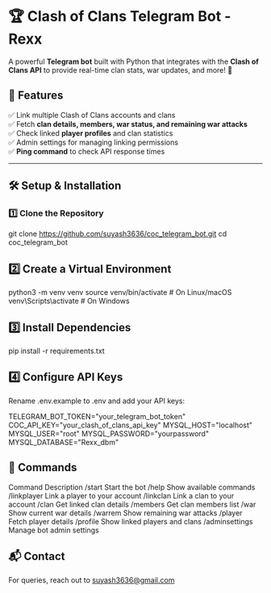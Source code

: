 # 
# 🏆 Clash of Clans Telegram Bot - Rexx  

A powerful **Telegram bot** built with Python that integrates with the **Clash of Clans API** to provide real-time clan stats, war updates, and more! 🚀  

## 📌 Features  
✅ Link multiple Clash of Clans accounts and clans  
✅ Fetch **clan details, members, war status, and remaining war attacks**  
✅ Check linked **player profiles** and clan statistics  
✅ Admin settings for managing linking permissions  
✅ **Ping command** to check API response times  

---

## 🛠️ Setup & Installation  

### **1️⃣ Clone the Repository**  
 
git clone https://github.com/suyash3636/coc_telegram_bot.git
cd coc_telegram_bot


## 2️⃣ Create a Virtual Environment
 
python3 -m venv venv
source venv/bin/activate  # On Linux/macOS </br>
venv\Scripts\activate      # On Windows

## 3️⃣ Install Dependencies

pip install -r requirements.txt

## 4️⃣ Configure API Keys
Rename .env.example to .env and add your API keys:
 
TELEGRAM_BOT_TOKEN="your_telegram_bot_token"
COC_API_KEY="your_clash_of_clans_api_key"
MYSQL_HOST="localhost"
MYSQL_USER="root"
MYSQL_PASSWORD="yourpassword"
MYSQL_DATABASE="Rexx_dbm"


## 📜 Commands
Command	Description
/start	Start the bot
/help	Show available commands
/linkplayer	Link a player to your account
/linkclan	Link a clan to your account
/clan	Get linked clan details
/members	Get clan members list
/war	Show current war details
/warrem	Show remaining war attacks
/player	Fetch player details
/profile	Show linked players and clans
/adminsettings	Manage bot admin settings

## 📬 Contact
For queries, reach out to suyash3636@gmail.com 